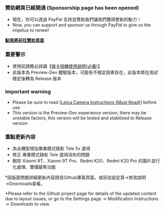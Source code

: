 ### 贊助網頁已經開通 (Sponsorship page has been opened)
- 現在，你可以透過 PayPal 支持並贊助我們讓我們獲得更新的動力！
- Now, you can support and sponsor us through PayPal to give us the impetus to renew!

**[點我將前往贊助頁面](https://paypal.me/holybear0610)**

### 重要警示
- 使用前請務必詳讀【[徠卡相機使用說明(必看)](https://github.com/a406010503/Miui_Camera/blob/main/Leica.md)】
- 此版本為 Preview-Dev 體驗版本，可能有不穩定因素存在，此版本將在測試穩定後轉為 Release 版本

### Important warning
- Please be sure to read [[Leica Camera Instructions (Must Read)](https://github.com/a406010503/Miui_Camera/blob/main/Leica_en.md)] before use
- This version is the Preview-Dev experience version, there may be unstable factors, this version will be tested and stabilized to Release version

### 重點更新內容
- 為全機型增加專業模式錄影 Tele 5x 選項
- 修正 專業模式錄影 Tele 選項消失的問題
- 刪除 Xiaomi 9T、Xiaomi 9T Pro、Redmi K20、Redmi K20 Pro 的圖片並行化處理、雙攝變焦功能

*因版面問題詳細更新內容請見Github專案頁面，或前往設定頁→修改說明→Downloads查看。

*Please refer to the Github project page for details of the updated content due to layout issues, or go to the Settings page → Modification Instructions → Downloads to view.
